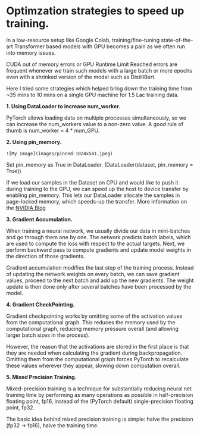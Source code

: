 # Optimzation strategies to speed up training.

In a low-resource setup like Google Colab, training/fine-tuning state-of-the-art Transformer based models with GPU becomes a pain as we often run into 
memory issues.

CUDA out of memory errors or GPU Runtime Limit Reached errors are frequent whenever we train such models with a large batch or more epochs even with a shrinked version of the model such as DistillBert.

Here I tried some strategies which helped bring down the training time from ~35 mins to 10 mins on a single GPU machine for 1.5 Lac training data.


**1. Using DataLoader to increase num_worker.**

   PyTorch allows loading data on multiple processes simultaneously, so we can increase the num_workers value to a non-zero value.
   A good rule of thumb is num_worker = 4 * num_GPU.
   

**2. Using pin_memory.**

    ![My Image](images/pinned-1024x541.jpeg)

   Set pin_memory as True in DataLoader. (DataLoader(dataset, pin_memory = True))

   If we load our samples in the Dataset on CPU and would like to push it during training to the GPU, we can speed up the host to device transfer by    enabling pin_memory.
      This lets our DataLoader allocate the samples in page-locked memory, which speeds-up the transfer.
      More information on the [NVIDIA Blog](https://developer.nvidia.com/blog/how-optimize-data-transfers-cuda-cc/)



**3. Gradient Accumulation.**

When training a neural network, we usually divide our data in mini-batches and go through them one by one. The network predicts batch labels, which are used to compute the loss with respect to the actual targets. Next, we perform backward pass to compute gradients and update model weights in the direction of those gradients.

Gradient accumulation modifies the last step of the training process. Instead of updating the network weights on every batch, we can save gradient values, proceed to the next batch and add up the new gradients. The weight update is then done only after several batches have been processed by the model.

                                                                                                                                                           
**4. Gradient CheckPointing.**

Gradient checkpointing works by omitting some of the activation values from the computational graph. This reduces the memory used by the computational graph, reducing memory pressure overall (and allowing larger batch sizes in the process).

However, the reason that the activations are stored in the first place is that they are needed when calculating the gradient during backpropagation. Omitting them from the computational graph forces PyTorch to recalculate these values wherever they appear, slowing down computation overall.


**5. Mixed Precision Training.**

Mixed-precision training is a technique for substantially reducing neural net training time by performing as many operations as possible in half-precision floating point, fp16, instead of the (PyTorch default) single-precision floating point, fp32. 

The basic idea behind mixed precision training is simple: halve the precision (fp32 → fp16), halve the training time.
    
